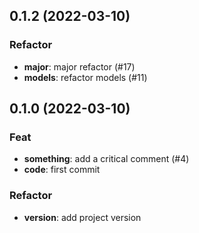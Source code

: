 ## 0.1.2 (2022-03-10)

### Refactor

- **major**: major refactor (#17)
- **models**: refactor models (#11)

## 0.1.0 (2022-03-10)

### Feat

- **something**: add a critical comment (#4)
- **code**: first commit

### Refactor

- **version**: add project version
